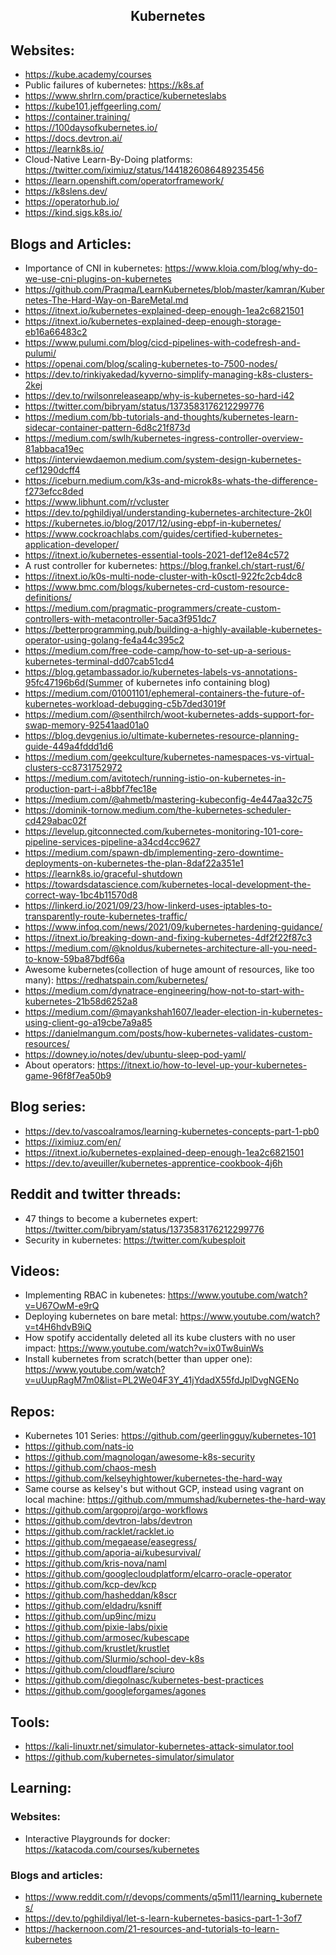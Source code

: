 <h2 align="center">Kubernetes</h2>

## Websites:

- https://kube.academy/courses
- Public failures of kubernetes: https://k8s.af
- https://www.shrlrn.com/practice/kuberneteslabs
- https://kube101.jeffgeerling.com/
- https://container.training/
- https://100daysofkubernetes.io/
- https://docs.devtron.ai/
- https://learnk8s.io/
- Cloud-Native Learn-By-Doing platforms: https://twitter.com/iximiuz/status/1441826086489235456
- https://learn.openshift.com/operatorframework/
- https://k8slens.dev/
- https://operatorhub.io/
- https://kind.sigs.k8s.io/

## Blogs and Articles:

- Importance of CNI in kubernetes: https://www.kloia.com/blog/why-do-we-use-cni-plugins-on-kubernetes
- https://github.com/Praqma/LearnKubernetes/blob/master/kamran/Kubernetes-The-Hard-Way-on-BareMetal.md
- https://itnext.io/kubernetes-explained-deep-enough-1ea2c6821501
- https://itnext.io/kubernetes-explained-deep-enough-storage-eb16a66483c2
- https://www.pulumi.com/blog/cicd-pipelines-with-codefresh-and-pulumi/
- https://openai.com/blog/scaling-kubernetes-to-7500-nodes/
- https://dev.to/rinkiyakedad/kyverno-simplify-managing-k8s-clusters-2kej
- https://dev.to/rwilsonreleaseapp/why-is-kubernetes-so-hard-i42
- https://twitter.com/bibryam/status/1373583176212299776
- https://medium.com/bb-tutorials-and-thoughts/kubernetes-learn-sidecar-container-pattern-6d8c21f873d
- https://medium.com/swlh/kubernetes-ingress-controller-overview-81abbaca19ec
- https://interviewdaemon.medium.com/system-design-kubernetes-cef1290dcff4
- https://iceburn.medium.com/k3s-and-microk8s-whats-the-difference-f273efcc8ded
- https://www.libhunt.com/r/vcluster
- https://dev.to/pghildiyal/understanding-kubernetes-architecture-2k0l
- https://kubernetes.io/blog/2017/12/using-ebpf-in-kubernetes/
- https://www.cockroachlabs.com/guides/certified-kubernetes-application-developer/
- https://itnext.io/kubernetes-essential-tools-2021-def12e84c572
- A rust controller for kubernetes: https://blog.frankel.ch/start-rust/6/
- https://itnext.io/k0s-multi-node-cluster-with-k0sctl-922fc2cb4dc8
- https://www.bmc.com/blogs/kubernetes-crd-custom-resource-definitions/
- https://medium.com/pragmatic-programmers/create-custom-controllers-with-metacontroller-5aca3f951dc7
- https://betterprogramming.pub/building-a-highly-available-kubernetes-operator-using-golang-fe4a44c395c2
- https://medium.com/free-code-camp/how-to-set-up-a-serious-kubernetes-terminal-dd07cab51cd4
- https://blog.getambassador.io/kubernetes-labels-vs-annotations-95fc47196b6d(Summer of kubernetes info containing blog)
- https://medium.com/01001101/ephemeral-containers-the-future-of-kubernetes-workload-debugging-c5b7ded3019f
- https://medium.com/@senthilrch/woot-kubernetes-adds-support-for-swap-memory-92541aad01a0
- https://blog.devgenius.io/ultimate-kubernetes-resource-planning-guide-449a4fddd1d6
- https://medium.com/geekculture/kubernetes-namespaces-vs-virtual-clusters-cc8731752972
- https://medium.com/avitotech/running-istio-on-kubernetes-in-production-part-i-a8bbf7fec18e
- https://medium.com/@ahmetb/mastering-kubeconfig-4e447aa32c75
- https://dominik-tornow.medium.com/the-kubernetes-scheduler-cd429abac02f
- https://levelup.gitconnected.com/kubernetes-monitoring-101-core-pipeline-services-pipeline-a34cd4cc9627
- https://medium.com/spawn-db/implementing-zero-downtime-deployments-on-kubernetes-the-plan-8daf22a351e1
- https://learnk8s.io/graceful-shutdown
- https://towardsdatascience.com/kubernetes-local-development-the-correct-way-1bc4b11570d8
- https://linkerd.io/2021/09/23/how-linkerd-uses-iptables-to-transparently-route-kubernetes-traffic/
- https://www.infoq.com/news/2021/09/kubernetes-hardening-guidance/
- https://itnext.io/breaking-down-and-fixing-kubernetes-4df2f22f87c3
- https://medium.com/@knoldus/kubernetes-architecture-all-you-need-to-know-59ba87bdf66a
- Awesome kubernetes(collection of huge amount of resources, like too many): https://redhatspain.com/kubernetes/
- https://medium.com/dynatrace-engineering/how-not-to-start-with-kubernetes-21b58d6252a8
- https://medium.com/@mayankshah1607/leader-election-in-kubernetes-using-client-go-a19cbe7a9a85
- https://danielmangum.com/posts/how-kubernetes-validates-custom-resources/
- https://downey.io/notes/dev/ubuntu-sleep-pod-yaml/
- About operators: https://itnext.io/how-to-level-up-your-kubernetes-game-96f8f7ea50b9

## Blog series:

- https://dev.to/vascoalramos/learning-kubernetes-concepts-part-1-pb0
- https://iximiuz.com/en/
- https://itnext.io/kubernetes-explained-deep-enough-1ea2c6821501
- https://dev.to/aveuiller/kubernetes-apprentice-cookbook-4j6h

## Reddit and twitter threads:

- 47 things to become a kubernetes expert: https://twitter.com/bibryam/status/1373583176212299776
- Security in kubernetes: https://twitter.com/kubesploit

## Videos:

- Implementing RBAC in kubenetes: https://www.youtube.com/watch?v=U67OwM-e9rQ
- Deploying kubernetes on bare metal: https://www.youtube.com/watch?v=t4H6hdvB9iQ
- How spotify accidentally deleted all its kube clusters with no user impact: https://www.youtube.com/watch?v=ix0Tw8uinWs
- Install kubernetes from scratch(better than upper one): https://www.youtube.com/watch?v=uUupRagM7m0&list=PL2We04F3Y_41jYdadX55fdJplDvgNGENo

## Repos:

- Kubernetes 101 Series: https://github.com/geerlingguy/kubernetes-101
- https://github.com/nats-io
- https://github.com/magnologan/awesome-k8s-security
- https://github.com/chaos-mesh
- https://github.com/kelseyhightower/kubernetes-the-hard-way
- Same course as kelsey's but without GCP, instead using vagrant on local machine: https://github.com/mmumshad/kubernetes-the-hard-way
- https://github.com/argoproj/argo-workflows
- https://github.com/devtron-labs/devtron
- https://github.com/racklet/racklet.io
- https://github.com/megaease/easegress/
- https://github.com/aporia-ai/kubesurvival/
- https://github.com/kris-nova/naml
- https://github.com/googlecloudplatform/elcarro-oracle-operator
- https://github.com/kcp-dev/kcp
- https://github.com/hasheddan/k8scr
- https://github.com/eldadru/ksniff
- https://github.com/up9inc/mizu
- https://github.com/pixie-labs/pixie
- https://github.com/armosec/kubescape
- https://github.com/krustlet/krustlet
- https://github.com/Slurmio/school-dev-k8s
- https://github.com/cloudflare/sciuro
- https://github.com/diegolnasc/kubernetes-best-practices
- https://github.com/googleforgames/agones

## Tools:

- https://kali-linuxtr.net/simulator-kubernetes-attack-simulator.tool
- https://github.com/kubernetes-simulator/simulator

## Learning:

### Websites:

- Interactive Playgrounds for docker: https://katacoda.com/courses/kubernetes

### Blogs and articles:

- https://www.reddit.com/r/devops/comments/q5ml11/learning_kubernetes/
- https://dev.to/pghildiyal/let-s-learn-kubernetes-basics-part-1-3of7
- https://hackernoon.com/21-resources-and-tutorials-to-learn-kubernetes
